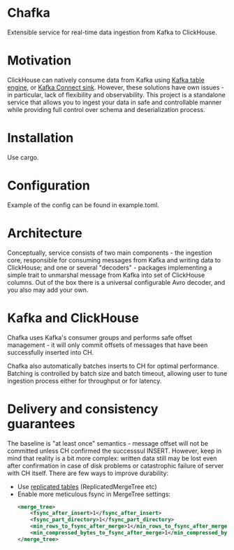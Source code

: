 Chafka
======
Extensible service for real-time data ingestion from Kafka to ClickHouse.

Motivation
==========
ClickHouse can natively consume data from Kafka using [Kafka table engine](https://clickhouse.com/docs/en/integrations/kafka#kafka-table-engine), or [Kafka Connect sink](https://clickhouse.com/docs/en/integrations/kafka/clickhouse-kafka-connect-sink).
However, these solutions have own issues - in particular, lack of flexibility and observability.  This project is a standalone service that allows you to ingest your data in safe and controllable manner while
providing full control over schema and deserialization process. 

Installation
============
Use cargo.

Configuration
=============
Example of the config can be found in example.toml.

Architecture
============
Conceptually, service consists of two main components - the ingestion core, responsible for consuming messages from Kafka and writing data to ClickHouse; and one or several "decoders" - packages implementing a
simple trait to unmarshal message from Kafka into set of ClickHouse columns. Out of the box there is a universal configurable Avro decoder, and you also may add your own. 

Kafka and ClickHouse
====================
Chafka uses Kafka's consumer groups and performs safe offset management -
it will only commit offsets of messages that have been successfully inserted into CH.

Chafka also automatically batches inserts to CH for optimal performance.
Batching is controlled by batch size and batch timeout, allowing user to tune
ingestion process either for throughput or for latency.

Delivery and consistency guarantees
===================================
The baseline is "at least once" semantics - message offset will not be committed unless CH confirmed the successsul INSERT. However, keep in mind that reality is a bit more complex: written data still may be lost even after confirmation in case of disk problems or catastrophic failure of server with CH itself. There are few ways to improve durability:
* Use [replicated tables](https://clickhouse.com/docs/en/engines/table-engines/mergetree-family/replication) (ReplicatedMergeTree etc)
* Enable more meticulous fsync in MergeTree settings:
    ```xml
    <merge_tree>
        <fsync_after_insert>1</fsync_after_insert>
        <fsync_part_directory>1</fsync_part_directory>
        <min_rows_to_fsync_after_merge>1</min_rows_to_fsync_after_merge>
        <min_compressed_bytes_to_fsync_after_merge>1</min_compressed_bytes_to_fsync_after_merge>
    </merge_tree>
    ```